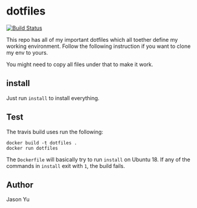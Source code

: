 # dotfiles

[![Build Status](https://travis-ci.com/ycmjason/dotfiles.svg?branch=master)](https://travis-ci.com/ycmjason/dotfiles)

This repo has all of my important dotfiles which all toether define my working environment. Follow the following instruction if you want to clone my env to yours.

You might need to copy all files under that to make it work.

## install
Just run `install` to install everything.

## Test

The travis build uses run the following:

```
docker build -t dotfiles .
docker run dotfiles
```

The `Dockerfile` will basically try to run `install` on Ubuntu 18. If any of the commands in `install` exit with `1`, the build fails.


## Author
Jason Yu
